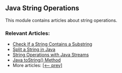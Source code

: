 ## Java String Operations

This module contains articles about string operations.

### Relevant Articles:
- [Check If a String Contains a Substring](https://www.baeldung.com/java-string-contains-substring)
- [Split a String in Java](https://www.baeldung.com/java-split-string)
- [String Operations with Java Streams](https://www.baeldung.com/java-stream-operations-on-strings)
- [Java toString() Method](https://www.baeldung.com/java-tostring)
- More articles: [[<-- prev]](../core-java-string-operations-11)
